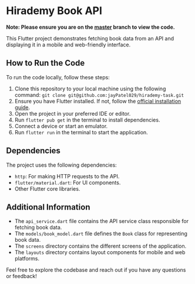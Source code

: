 # Hirademy Book API 
**Note: Please ensure you are on the [master](../../tree/master) branch to view the code.**

This Flutter project demonstrates fetching book data from an API and displaying it in a mobile and web-friendly interface.

## How to Run the Code

To run the code locally, follow these steps:

1. Clone this repository to your local machine using the following command:
   `git clone git@github.com:jayPatel029/hirademy-task.git`
3. Ensure you have Flutter installed. If not, follow the [official installation guide](https://flutter.dev/docs/get-started/install).
4. Open the project in your preferred IDE or editor.
5. Run `flutter pub get` in the terminal to install dependencies.
6. Connect a device or start an emulator.
7. Run `flutter run` in the terminal to start the application.

## Dependencies

The project uses the following dependencies:

- `http`: For making HTTP requests to the API.
- `flutter/material.dart`: For UI components.
- Other Flutter core libraries.

## Additional Information

- The `api_service.dart` file contains the API service class responsible for fetching book data.
- The `models/book_model.dart` file defines the `Book` class for representing book data.
- The `screens` directory contains the different screens of the application.
- The `layouts` directory contains layout components for mobile and web platforms.

Feel free to explore the codebase and reach out if you have any questions or feedback!
